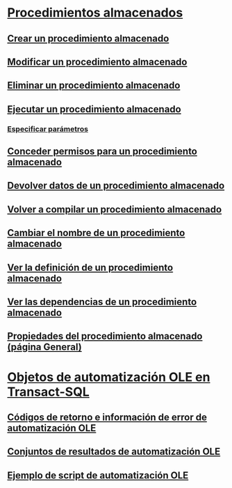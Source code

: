 # [Procedimientos almacenados](stored-procedures-database-engine.md)
## [Crear un procedimiento almacenado](create-a-stored-procedure.md)
## [Modificar un procedimiento almacenado](modify-a-stored-procedure.md)
## [Eliminar un procedimiento almacenado](delete-a-stored-procedure.md)
## [Ejecutar un procedimiento almacenado](execute-a-stored-procedure.md)
### [Especificar parámetros](specify-parameters.md)
## [Conceder permisos para un procedimiento almacenado](grant-permissions-on-a-stored-procedure.md)
## [Devolver datos de un procedimiento almacenado](return-data-from-a-stored-procedure.md)
## [Volver a compilar un procedimiento almacenado](recompile-a-stored-procedure.md)
## [Cambiar el nombre de un procedimiento almacenado](rename-a-stored-procedure.md)
## [Ver la definición de un procedimiento almacenado](view-the-definition-of-a-stored-procedure.md)
## [Ver las dependencias de un procedimiento almacenado](view-the-dependencies-of-a-stored-procedure.md)
## [Propiedades del procedimiento almacenado (página General)](stored-procedure-properties-general-page.md)
# [Objetos de automatización OLE en Transact-SQL](ole-automation-objects-in-transact-sql.md)
## [Códigos de retorno e información de error de automatización OLE](ole-automation-return-codes-and-error-information.md)
## [Conjuntos de resultados de automatización OLE](ole-automation-result-sets.md)
## [Ejemplo de script de automatización OLE](ole-automation-sample-script.md)

